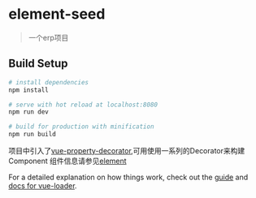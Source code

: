 # element-seed

> 一个erp项目

## Build Setup

``` bash
# install dependencies
npm install

# serve with hot reload at localhost:8080
npm run dev

# build for production with minification
npm run build
```


项目中引入了[vue-property-decorator](https://github.com/kaorun343/vue-property-decorator),可用使用一系列的Decorator来构建Component
组件信息请参见[element](http://element.eleme.io)


For a detailed explanation on how things work, check out the [guide](http://vuejs-templates.github.io/webpack/) and [docs for vue-loader](http://vuejs.github.io/vue-loader).
